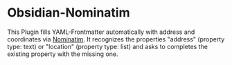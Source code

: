# Obsidian-Nominatim
This Plugin fills YAML-Frontmatter automatically with address and coordinates via [Nominatim]([url](https://nominatim.openstreetmap.org/ui/search.html)). It recognizes the properties "address" (property type: text) or "location" (property type: list) and asks to completes the existing property with the missing one.

